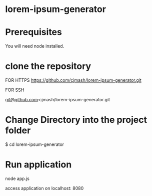 # lorem-ipsum-generator

# Prerequisites
You will need node installed.

# clone the repository

FOR HTTPS https://github.com/cjmash/lorem-ipsum-generator.git

FOR SSH 

git@github.com:cjmash/lorem-ipsum-generator.git

# Change Directory into the project folder
$ cd lorem-ipsum-generator

# Run application 

 node app.js

 access application on localhost: 8080
